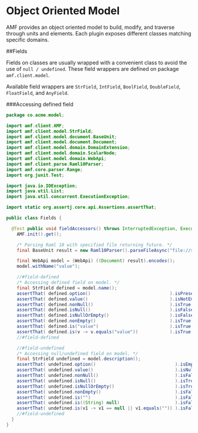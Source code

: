 # Object Oriented Model

AMF provides an object oriented model to build, modify, and traverse through units and elements. Each plugin exposes different classes matching specific domains.

##Fields

Fields on classes are usually wrapped with a convenient class to avoid the use of `null / undefined`. These field wrappers are defined on package ```amf.client.model```.

Available field wrappers are `StrField`, `IntField`, `BoolField`, `DoubleField`, `FloatField`, and `AnyField`.

###Accessing defined field


```Java
package co.acme.model;

import amf.client.AMF;
import amf.client.model.StrField;
import amf.client.model.document.BaseUnit;
import amf.client.model.document.Document;
import amf.client.model.domain.DomainExtension;
import amf.client.model.domain.ScalarNode;
import amf.client.model.domain.WebApi;
import amf.client.parse.Raml10Parser;
import amf.core.parser.Range;
import org.junit.Test;

import java.io.IOException;
import java.util.List;
import java.util.concurrent.ExecutionException;

import static org.assertj.core.api.Assertions.assertThat;

public class Fields {

  @Test public void fieldAccessors() throws InterruptedException, ExecutionException, IOException {
    AMF.init().get();

    /* Parsing Raml 10 with specified file returning future. */
    final BaseUnit result = new Raml10Parser().parseFileAsync("file://src/main/resources/examples/banking-api.raml").get();

    final WebApi model = (WebApi) ((Document) result).encodes();
    model.withName("value");

    //#field-defined
    /* Accessing defined field on model. */
    final StrField defined = model.name();
    assertThat( defined.option()                              ).isPresent();
    assertThat( defined.value()                               ).isNotEmpty();
    assertThat( defined.nonNull()                             ).isTrue();
    assertThat( defined.isNull()                              ).isFalse();
    assertThat( defined.isNullOrEmpty()                       ).isFalse();
    assertThat( defined.nonEmpty()                            ).isTrue();
    assertThat( defined.is("value")                           ).isTrue();
    assertThat( defined.is(v -> v.equals("value"))            ).isTrue();
    //#field-defined

    //#field-undefined
    /* Accessing null/undefined field on model. */
    final StrField undefined = model.description();
    assertThat( undefined.option()                              ).isEmpty();
    assertThat( undefined.value()                               ).isNull(); // Defaults: String -> null, Int -> 0, Boolean -> false
    assertThat( undefined.nonNull()                             ).isFalse();
    assertThat( undefined.isNull()                              ).isTrue();
    assertThat( undefined.isNullOrEmpty()                       ).isTrue();
    assertThat( undefined.nonEmpty()                            ).isFalse();
    assertThat( undefined.is("")                                ).isFalse(); // `is` is always false for null / undefined values
    assertThat( undefined.is((String) null)                     ).isFalse(); // `is` is always false for null / undefined values
    assertThat( undefined.is(v1 -> v1 == null || v1.equals("")) ).isFalse(); // `is` is always false for null / undefined values
    //#field-undefined
  }
}
```
